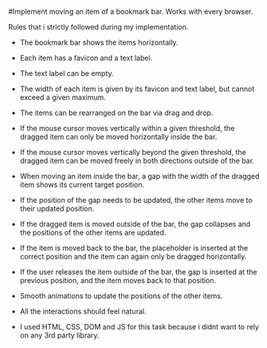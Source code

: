#Implement moving an item of a bookmark bar.
Works with every browser.

Rules that i strictly followed during my implementation.


+ The bookmark bar shows the items horizontally.

+ Each item has a favicon and a text label.

+ The text label can be empty.

+ The width of each item is given by its favicon and text label, but cannot exceed a given maximum.

+ The items can be rearranged on the bar via drag and drop.

+ If the mouse cursor moves vertically within a given threshold, the dragged item can only be moved horizontally inside the bar.

+ If the mouse cursor moves vertically beyond the given threshold, the dragged item can be moved freely in both directions outside of the bar.

+ When moving an item inside the bar, a gap with the width of the dragged item shows its current target position.

+ If the position of the gap needs to be updated, the other items move to their updated position.

+ If the dragged item is moved outside of the bar, the gap collapses and the positions of the other items are updated.

+ If the item is moved back to the bar, the placeholder is inserted at the correct position and the item can again only be dragged horizontally.

+ If the user releases the item outside of the bar, the gap is inserted at the previous position, and the item moves back to that position.

+ Smooth animations to update the positions of the other items.

+ All the interactions should feel natural.

+ I used HTML, CSS, DOM and JS for this task because i didnt want to rely on any 3rd party library.
